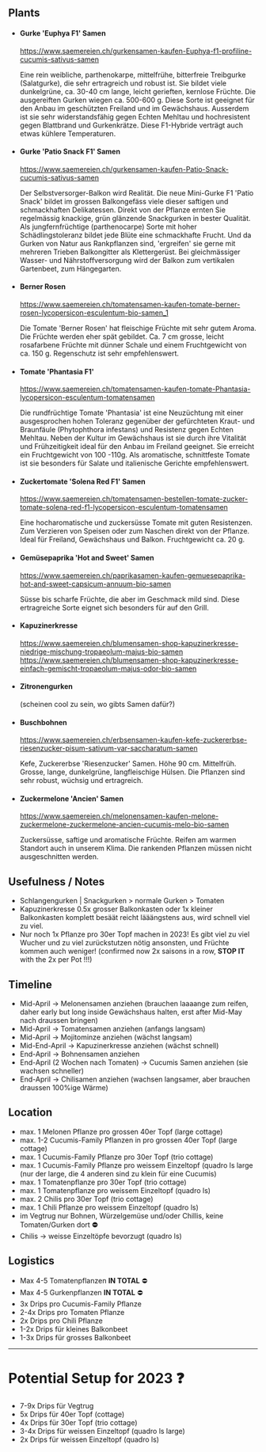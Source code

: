 ## Plants

- #### Gurke 'Euphya F1' Samen
  https://www.saemereien.ch/gurkensamen-kaufen-Euphya-f1-profiline-cucumis-sativus-samen
  
  Eine rein weibliche, parthenokarpe, mittelfrühe, bitterfreie Treibgurke (Salatgurke), die sehr ertragreich und robust ist. Sie bildet viele dunkelgrüne, ca. 30-40 cm lange, leicht gerieften, kernlose Früchte. Die ausgereiften Gurken wiegen ca. 500-600 g. Diese Sorte ist geeignet für den Anbau im geschützten Freiland und im Gewächshaus. Ausserdem ist sie sehr widerstandsfähig gegen Echten Mehltau und hochresistent gegen Blattbrand und Gurkenkrätze. Diese F1-Hybride verträgt auch etwas kühlere Temperaturen.

- #### Gurke 'Patio Snack F1' Samen
  https://www.saemereien.ch/gurkensamen-kaufen-Patio-Snack-cucumis-sativus-samen

  Der Selbstversorger-Balkon wird Realität. Die neue Mini-Gurke F1 'Patio Snack' bildet im grossen Balkongefäss viele dieser saftigen und schmackhaften Delikatessen. Direkt von der Pflanze ernten Sie regelmässig knackige, grün glänzende Snackgurken in bester Qualität. Als jungfernfrüchtige (parthenocarpe) Sorte mit hoher Schädlingstoleranz bildet jede Blüte eine schmackhafte Frucht. Und da Gurken von Natur aus Rankpflanzen sind, 'ergreifen' sie gerne mit mehreren Trieben Balkongitter als Klettergerüst. Bei gleichmässiger Wasser- und Nährstoffversorgung wird der Balkon zum vertikalen Gartenbeet, zum Hängegarten.

- #### Berner Rosen
  https://www.saemereien.ch/tomatensamen-kaufen-tomate-berner-rosen-lycopersicon-esculentum-bio-samen_1

  Die Tomate 'Berner Rosen' hat fleischige Früchte mit sehr gutem Aroma. Die Früchte werden eher spät gebildet. Ca. 7 cm grosse, leicht rosafarbene Früchte mit dünner Schale und einem Fruchtgewicht von ca. 150 g. Regenschutz ist sehr empfehlenswert.

- #### Tomate 'Phantasia F1'
  https://www.saemereien.ch/tomatensamen-kaufen-tomate-Phantasia-lycopersicon-esculentum-tomatensamen

  Die rundfrüchtige Tomate 'Phantasia' ist eine Neuzüchtung mit einer ausgesprochen hohen Toleranz gegenüber der gefürchteten Kraut- und Braunfäule (Phytophthora infestans) und Resistenz gegen Echten Mehltau.
  Neben der Kultur im Gewächshaus ist sie durch ihre Vitalität und Frühzeitigkeit ideal für den Anbau im Freiland geeignet.
  Sie erreicht ein Fruchtgewicht von 100 -110g.
  Als aromatische, schnittfeste Tomate ist sie besonders für Salate und italienische Gerichte empfehlenswert.

- #### Zuckertomate 'Solena Red F1' Samen
  https://www.saemereien.ch/tomatensamen-bestellen-tomate-zucker-tomate-solena-red-f1-lycopersicon-esculentum-tomatensamen

  Eine hocharomatische und zuckersüsse Tomate mit guten Resistenzen. Zum Verzieren von Speisen oder zum Naschen direkt von der Pflanze. Ideal für Freiland, Gewächshaus und Balkon. Fruchtgewicht ca. 20 g.

- #### Gemüsepaprika 'Hot and Sweet' Samen
  https://www.saemereien.ch/paprikasamen-kaufen-gemuesepaprika-hot-and-sweet-capsicum-annuum-bio-samen

  Süsse bis scharfe Früchte, die aber im Geschmack mild sind. Diese ertragreiche Sorte eignet sich besonders für auf den Grill.
  
- #### Kapuzinerkresse
  https://www.saemereien.ch/blumensamen-shop-kapuzinerkresse-niedrige-mischung-tropaeolum-majus-bio-samen
  https://www.saemereien.ch/blumensamen-shop-kapuzinerkresse-einfach-gemischt-tropaeolum-majus-odor-bio-samen

- #### Zitronengurken 
  (scheinen cool zu sein, wo gibts Samen dafür?)
  
- #### Buschbohnen
  https://www.saemereien.ch/erbsensamen-kaufen-kefe-zuckererbse-riesenzucker-pisum-sativum-var-saccharatum-samen
  
  Kefe, Zuckererbse 'Riesenzucker' Samen.
  Höhe 90 cm. Mittelfrüh. Grosse, lange, dunkelgrüne, langfleischige Hülsen. Die Pflanzen sind sehr robust, wüchsig und ertragreich.

- #### Zuckermelone 'Ancien' Samen
  https://www.saemereien.ch/melonensamen-kaufen-melone-zuckermelone-zuckermelone-ancien-cucumis-melo-bio-samen

  Zuckersüsse, saftige und aromatische Früchte. Reifen am warmen Standort auch in unserem Klima. Die rankenden Pflanzen müssen nicht ausgeschnitten werden.


## Usefulness / Notes

- Schlangengurken | Snackgurken > normale Gurken > Tomaten
- Kapuzinerkresse 0.5x grosser Balkonkasten oder 1x kleiner Balkonkasten komplett besäät reicht lääängstens aus, wird schnell viel zu viel.
- Nur noch 1x Pflanze pro 30er Topf machen in 2023! Es gibt viel zu viel Wucher und zu viel zurückstutzen nötig ansonsten, und Früchte kommen auch weniger! (confirmed now 2x saisons in a row, **STOP IT** with the 2x per Pot !!!)


## Timeline

- Mid-April -> Melonensamen anziehen (brauchen laaaange zum reifen, daher early but long inside Gewächshaus halten, erst after Mid-May nach draussen bringen)
- Mid-April -> Tomatensamen anziehen (anfangs langsam)
- Mid-April -> Mojitominze anziehen (wächst langsam)
- Mid-End-April -> Kapuzinerkresse anziehen (wächst schnell)
- End-April -> Bohnensamen anziehen
- End-April (2 Wochen nach Tomaten) -> Cucumis Samen anziehen (sie wachsen schneller)
- End-April -> Chilisamen anziehen (wachsen langsamer, aber brauchen draussen 100%ige Wärme)

## Location

- max. 1 Melonen Pflanze pro grossen 40er Topf (large cottage)
- max. 1-2 Cucumis-Family Pflanzen in pro grossen 40er Topf (large cottage)
- max. 1 Cucumis-Family Pflanze pro 30er Topf (trio cottage)
- max. 1 Cucumis-Family Pflanze pro weissem Einzeltopf (quadro ls large (nur der large, die 4 anderen sind zu klein für eine Cucumis)
- max. 1 Tomatenpflanze pro 30er Topf (trio cottage)
- max. 1 Tomatenpflanze pro weissem Einzeltopf (quadro ls)
- max. 2 Chilis pro 30er Topf (trio cottage)
- max. 1 Chili Pflanze pro weissem Einzeltopf (quadro ls)
- im Vegtrug nur Bohnen, Würzelgemüse und/oder Chillis, keine Tomaten/Gurken dort **:no_entry:**
- Chilis -> weisse Einzeltöpfe bevorzugt (quadro ls)

## Logistics

- Max 4-5 Tomatenpflanzen **IN TOTAL** ⛔
- Max 4-5 Gurkenpflanzen **IN TOTAL** ⛔
- 3x Drips pro Cucumis-Family Pflanze
- 2-4x Drips pro Tomaten Pflanze
- 2x Drips pro Chili Pflanze
- 1-2x Drips für kleines Balkonbeet
- 1-3x Drips für grosses Balkonbeet

---

# Potential Setup for 2023 ❓

- 7-9x Drips für Vegtrug
- 5x Drips für 40er Topf (cottage)
- 4x Drips für 30er Topf (trio cottage)
- 3-4x Drips für weissen Einzeltopf (quadro ls large)
- 2x Drips für weissen Einzeltopf (quadro ls)
